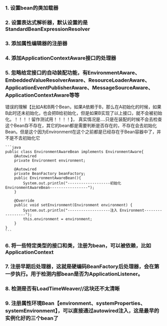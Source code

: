 ### 1. 设置bean的类加载器
### 2. 设置表达式解析器，默认设置的是StandardBeanExpressionResolver
### 3. 添加属性编辑器的注册器
### 4. 添加ApplicationContextAware接口的处理器
### 5. 忽略给定接口的自动装配功能，有EnvironmentAware、EmbeddedValueResolverAware、ResourceLoaderAware、ApplicationEventPublisherAware、MessageSourceAware、ApplicationContextAware等等
   错误的理解【比如A和B两个Bean，如果A依赖于B，那么在A初始化的时候，如果B此时还未初始化，也会把B给初始化，但是如果B实现了以上接口，就不会被初始化。！！！！留作测试用！！！！】，
    真实情况是....只是在装配的时候不会去检查这个Bean存不存在，其它的bean都是需要判断是否存在的，不存在会去初始化Bean。但是这个因为Environment在这个之前都是已经存在于Bean容器中了，并不是不去初始化它

    ```java
    public class EnvironmentAwareBean implements EnvironmentAware{
        @Autowired  
        private Environment environment;
    
        @Autowired
        private BeanFactory beanFactory;
        public EnvironmentAwareBean(){
            System.out.println("-------------------初始化 EnvironmentAwareBean-----------------");
        }
    
        @Override
        public void setEnvironment(Environment environment) {
            System.out.println("-------------------注入 Environment-----------------");
            this.environment = environment;
        }
    }
    ```

### 6. 将一些特定类型的接口和类，注册为bean，可以被依赖，比如ApplicationContext
### 7. 注册早期后处理器，这就是硬编码BeanFactory后处理器，会在第一步执行。用于检测内部bean是否为ApplicationListener。
### 8. 检测是否有LoadTimeWeaver//这块还不太清晰
### 9. 注册属性环境Bean【environment、systemProperties、systemEnvironment】，可以直接通过autowired注入，这是最早的实例化好的三个bean了
